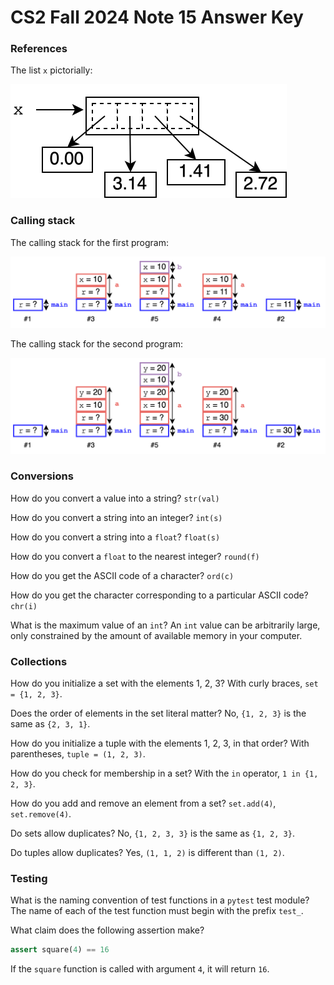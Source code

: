 # CS2 Fall 2024 Note 15 Answer Key

### References

The list `x` pictorially:

![a list with four floats](pictures/reference.svg)

### Calling stack

The calling stack for the first program:

![call stack for the first program](pictures/stack1.svg)

The calling stack for the second program:

![call stack for the second program](pictures/stack2.svg)

### Conversions

How do you convert a value into a string?  `str(val)`

How do you convert a string into an integer?  `int(s)`

How do you convert a string into a `float`?  `float(s)`

How do you convert a `float` to the nearest integer?  `round(f)`

How do you get the ASCII code of a character?  `ord(c)`

How do you get the character corresponding to a particular ASCII code?  `chr(i)`

What is the maximum value of an `int`?  An `int` value can be arbitrarily large,
only constrained by the amount of available memory in your computer.

### Collections

How do you initialize a set with the elements 1, 2, 3?  With curly braces, `set
= {1, 2, 3}`.

Does the order of elements in the set literal matter?  No, `{1, 2, 3}` is the
same as `{2, 3, 1}`.

How do you initialize a tuple with the elements 1, 2, 3, in that order?  With
parentheses, `tuple = (1, 2, 3)`.

How do you check for membership in a set?  With the `in` operator, `1 in {1, 2,
3}`.

How do you add and remove an element from a set?  `set.add(4)`, `set.remove(4)`.

Do sets allow duplicates?  No, `{1, 2, 3, 3}` is the same as `{1, 2, 3}`.

Do tuples allow duplicates?  Yes, `(1, 1, 2)` is different than `(1, 2)`.

### Testing

What is the naming convention of test functions in a `pytest` test module?  The
name of each of the test function must begin with the prefix `test_`.

What claim does the following assertion make?

```python
assert square(4) == 16
```

If the `square` function is called with argument `4`, it will return `16`.
